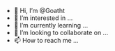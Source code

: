 - 👋 Hi, I’m @Goatht
- 👀 I’m interested in ...
- 🌱 I’m currently learning ...
- 💞️ I’m looking to collaborate on ...
- 📫 How to reach me ...

<!---
Goatht/Goatht is a ✨ special ✨ repository because its `README.md` (this file) appears on your GitHub profile.
You can click the Preview link to take a look at your changes.
--->

